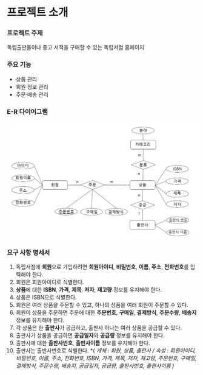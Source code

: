 # 프로젝트 소개

### 프로젝트 주제
독립출판물이나 중고 서적을 구매할 수 있는 독립서점 홈페이지

### 주요 기능
* 상품 관리
* 회원 정보 관리
* 주문·배송 관리

### E-R 다이어그램
![E-Rdiagram](https://github.com/seu1gi/database-project/blob/main/E-R.PNG?raw=true)

### 요구 사항 명세서
1. 독립서점에 **회원**으로 가입하려면 **회원아이디**, **비밀번호**, **이름**, **주소**, **전화번호**를 입력해야 한다.
2. 회원은 회원아이디로 식별한다.
3. **상품**에 대한 **ISBN**, **가격**, **제목**, **저자**, **재고량** 정보를 유지해야 한다.
4. 상품은 ISBN으로 식별한다.
5. 회원은 여러 상품을 주문할 수 있고, 하나의 상품을 여러 회원이 주문할 수 있다.
6. 회원이 상품을 주문하면 주문에 대한 **주문번호**, **구매일**, **결제방식**, **주문수량**, **배송지** 정보를 유지해야 한다.
7. 각 상품은 한 **출판사**가 공급하고, 출판사 하나는 여러 상품을 공급할 수 있다. 
8. 출판사가 상품을 공급하면 **공급일자**와 **공급량** 정보를 유지해야 한다. 
9. 출판사에 대한 **출판사번호**, **출판사이름** 정보를 유지해야 한다.
10. 출판사는 출반사번호로 식별한다.
*( *개체 : 회원, 상품, 출판사 / 속성 : 회원아이디, 비밀번호, 이름, 주소, 전화번호, ISBN, 가격, 제목, 저자, 재고량, 주문번호, 구매일, 결제방식, 주문수량, 배송지, 공급일자, 공급량, 출판사번호, 출판사이름 )*
